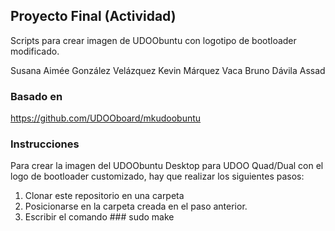 ## Proyecto Final (Actividad)

Scripts para crear imagen de UDOObuntu con logotipo de bootloader modificado.

Susana Aimée González Velázquez
Kevin Márquez Vaca
Bruno Dávila Assad

### Basado en 
https://github.com/UDOOboard/mkudoobuntu

### Instrucciones
Para crear la imagen del UDOObuntu Desktop para UDOO Quad/Dual con el logo de bootloader customizado, hay que realizar los siguientes pasos:

1. Clonar este repositorio en una carpeta
2. Posicionarse en la carpeta creada en el paso anterior.
2. Escribir el comando ### sudo make

